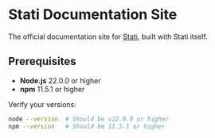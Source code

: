# Stati Documentation Site

The official documentation site for [Stati](https://github.com/ianchak/stati), built with Stati itself.

## Prerequisites

- **Node.js** 22.0.0 or higher
- **npm** 11.5.1 or higher

Verify your versions:

```bash
node --version  # Should be v22.0.0 or higher
npm --version   # Should be 11.5.1 or higher
```
